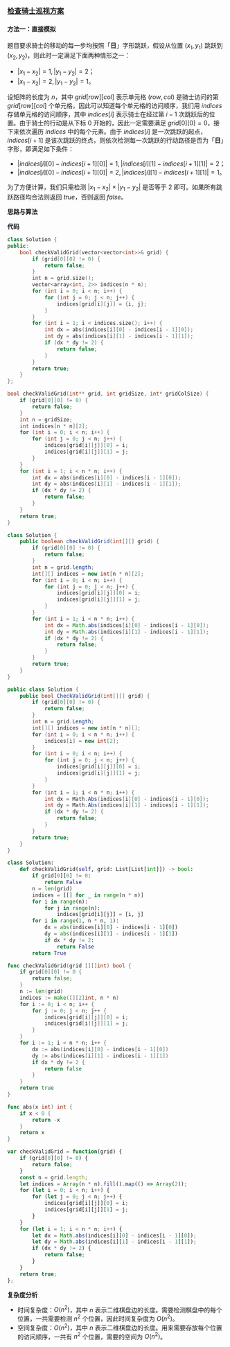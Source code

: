 ### [检查骑士巡视方案](https://leetcode.cn/problems/check-knight-tour-configuration/solutions/2431329/jian-cha-qi-shi-xun-shi-fang-an-by-leetc-iw17/?envType=daily-question&envId=2023-09-13)

#### 方法一：直接模拟

题目要求骑士的移动的每一步均按照「**日**」字形跳跃，假设从位置 $(x_1, y_1)$ 跳跃到 $(x_2, y_2)$，则此时一定满足下面两种情形之一：

-   $|x_1 - x_2| = 1, |y_1 - y_2| = 2$；
-   $|x_1 - x_2| = 2, |y_1 - y_2| = 1$。

设矩阵的长度为 $n$，其中 $grid[row][col]$ 表示单元格 $(row, col)$ 是骑士访问的第 $grid[row][col]$ 个单元格，因此可以知道每个单元格的访问顺序，我们用 $indices$ 存储单元格的访问顺序，其中 $indices[i]$ 表示骑士在经过第 $i-1$ 次跳跃后的位置。由于骑士的行动是从下标 $0$ 开始的，因此一定需要满足 $grid[0][0] = 0$，接下来依次遍历 $indices$ 中的每个元素。由于 $indices[i]$ 是一次跳跃的起点，$indices[i+1]$ 是该次跳跃的终点，则依次检测每一次跳跃的行动路径是否为「**日**」字形，即满足如下条件：

-   $|indices[i][0] - indices[i+1][0]| = 1, |indices[i][1] - indices[i+1][1]| = 2$；
-   $|indices[i][0] - indices[i+1][0]| = 2, |indices[i][1] - indices[i+1][1]| = 1$。

为了方便计算，我们只需检测 $|x_1 - x_2| \times |y_1 - y_2|$ 是否等于 $2$ 即可。如果所有跳跃路径均合法则返回 $true$，否则返回 $false$。

**思路与算法**

**代码**

```cpp
class Solution {
public:
    bool checkValidGrid(vector<vector<int>>& grid) {
        if (grid[0][0] != 0) {
            return false;
        }
        int n = grid.size();
        vector<array<int, 2>> indices(n * n);
        for (int i = 0; i < n; i++) {
            for (int j = 0; j < n; j++) {
                indices[grid[i][j]] = {i, j};
            }
        }
        for (int i = 1; i < indices.size(); i++) {
            int dx = abs(indices[i][0] - indices[i - 1][0]);
            int dy = abs(indices[i][1] - indices[i - 1][1]);
            if (dx * dy != 2) {
                return false;
            }
        }
        return true;
    }
};
```

```c
bool checkValidGrid(int** grid, int gridSize, int* gridColSize) {
    if (grid[0][0] != 0) {
        return false;
    }
    int n = gridSize;
    int indices[n * n][2];
    for (int i = 0; i < n; i++) {
        for (int j = 0; j < n; j++) {
            indices[grid[i][j]][0] = i;
            indices[grid[i][j]][1] = j;
        }
    }
    for (int i = 1; i < n * n; i++) {
        int dx = abs(indices[i][0] - indices[i - 1][0]);
        int dy = abs(indices[i][1] - indices[i - 1][1]);
        if (dx * dy != 2) {
            return false;
        }
    }
    return true;
}
```

```java
class Solution {
    public boolean checkValidGrid(int[][] grid) {
        if (grid[0][0] != 0) {
            return false;
        }
        int n = grid.length;
        int[][] indices = new int[n * n][2];
        for (int i = 0; i < n; i++) {
            for (int j = 0; j < n; j++) {
                indices[grid[i][j]][0] = i;
                indices[grid[i][j]][1] = j;
            }
        }
        for (int i = 1; i < n * n; i++) {
            int dx = Math.abs(indices[i][0] - indices[i - 1][0]);
            int dy = Math.abs(indices[i][1] - indices[i - 1][1]);
            if (dx * dy != 2) {
                return false;
            }
        }
        return true;
    }
}
```

```csharp
public class Solution {
    public bool CheckValidGrid(int[][] grid) {
        if (grid[0][0] != 0) {
            return false;
        }
        int n = grid.Length;
        int[][] indices = new int[n * n][];
        for (int i = 0; i < n * n; i++) {
            indices[i] = new int[2];
        }
        for (int i = 0; i < n; i++) {
            for (int j = 0; j < n; j++) {
                indices[grid[i][j]][0] = i;
                indices[grid[i][j]][1] = j;
            }
        }
        for (int i = 1; i < n * n; i++) {
            int dx = Math.Abs(indices[i][0] - indices[i - 1][0]);
            int dy = Math.Abs(indices[i][1] - indices[i - 1][1]);
            if (dx * dy != 2) {
                return false;
            }
        }
        return true;
    }
}
```

```python
class Solution:
    def checkValidGrid(self, grid: List[List[int]]) -> bool:
        if grid[0][0] != 0:
            return False
        n = len(grid)
        indices = [[] for _ in range(n * n)]
        for i in range(n):
            for j in range(n):
                indices[grid[i][j]] = [i, j]
        for i in range(1, n * n, 1):
            dx = abs(indices[i][0] - indices[i - 1][0])
            dy = abs(indices[i][1] - indices[i - 1][1])
            if dx * dy != 2:
                return False
        return True
```

```go
func checkValidGrid(grid [][]int) bool {
    if grid[0][0] != 0 {
        return false;
    }
    n := len(grid)
    indices := make([][2]int, n * n)
    for i := 0; i < n; i++ {
        for j := 0; j < n; j++ {
            indices[grid[i][j]][0] = i;
            indices[grid[i][j]][1] = j;
        }
    }
    for i := 1; i < n * n; i++ {
        dx := abs(indices[i][0] - indices[i - 1][0])
        dy := abs(indices[i][1] - indices[i - 1][1])
        if dx * dy != 2 {
            return false
        }
    }
    return true
}

func abs(x int) int { 
    if x < 0 { 
        return -x 
    }
    return x 
}
```

```javascript
var checkValidGrid = function(grid) {
    if (grid[0][0] != 0) {
        return false;
    }
    const n = grid.length;
    let indices = Array(n * n).fill().map(() => Array(2));
    for (let i = 0; i < n; i++) {
        for (let j = 0; j < n; j++) {
            indices[grid[i][j]][0] = i;
            indices[grid[i][j]][1] = j;
        }
    }
    for (let i = 1; i < n * n; i++) {
        let dx = Math.abs(indices[i][0] - indices[i - 1][0]);
        let dy = Math.abs(indices[i][1] - indices[i - 1][1]);
        if (dx * dy != 2) {
            return false;
        }
    }
    return true;
};
```

**复杂度分析**

-   时间复杂度：$O(n^2)$，其中 $n$ 表示二维棋盘边的长度。需要检测棋盘中的每个位置，一共需要检测 $n^2$ 个位置，因此时间复杂度为 $O(n^2)$。
-   空间复杂度：$O(n^2)$，其中 $n$ 表示二维棋盘边的长度。用来需要存放每个位置的访问顺序，一共有 $n^2$ 个位置，需要的空间为 $O(n^2)$。
